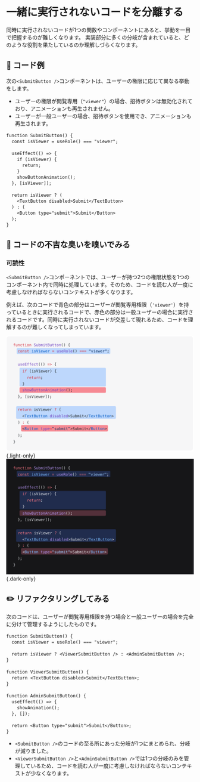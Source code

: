 # 一緒に実行されないコードを分離する

<div style="margin-top: 16px">
<Badge type="info" text="可読性" />
</div>

同時に実行されないコードが1つの関数やコンポーネントにあると、挙動を一目で把握するのが難しくなります。
実装部分に多くの分岐が含まれていると、どのような役割を果たしているのか理解しづらくなります。

## 📝 コード例

次の`<SubmitButton />`コンポーネントは、ユーザーの権限に応じて異なる挙動をします。

- ユーザーの権限が閲覧専用（`"viewer"`）の場合、招待ボタンは無効化されており、アニメーションも再生されません。
- ユーザーが一般ユーザーの場合、招待ボタンを使用でき、アニメーションも再生されます。

```tsx
function SubmitButton() {
  const isViewer = useRole() === "viewer";

  useEffect(() => {
    if (isViewer) {
      return;
    }
    showButtonAnimation();
  }, [isViewer]);

  return isViewer ? (
    <TextButton disabled>Submit</TextButton>
  ) : (
    <Button type="submit">Submit</Button>
  );
}
```

## 👃 コードの不吉な臭いを嗅いでみる

### 可読性

`<SubmitButton />`コンポーネントでは、ユーザーが持つ2つの権限状態を1つのコンポーネント内で同時に処理しています。そのため、コードを読む人が一度に考慮しなければならないコンテキストが多くなります。

例えば、次のコードで青色の部分はユーザーが閲覧専用権限（`'viewer'`）を持っているときに実行されるコードで、赤色の部分は一般ユーザーの場合に実行されるコードです。同時に実行されないコードが交差して現れるため、コードを理解するのが難しくなってしまっています。

![](../../../images/examples/submit-button.png){.light-only}
![](../../../images/examples/submit-button-dark.png){.dark-only}

## ✏️ リファクタリングしてみる

次のコードは、ユーザーが閲覧専用権限を持つ場合と一般ユーザーの場合を完全に分けて管理するようにしたものです。

```tsx
function SubmitButton() {
  const isViewer = useRole() === "viewer";

  return isViewer ? <ViewerSubmitButton /> : <AdminSubmitButton />;
}

function ViewerSubmitButton() {
  return <TextButton disabled>Submit</TextButton>;
}

function AdminSubmitButton() {
  useEffect(() => {
    showAnimation();
  }, []);

  return <Button type="submit">Submit</Button>;
}
```

- `<SubmitButton />`のコードの至る所にあった分岐が1つにまとめられ、分岐が減りました。
- `<ViewerSubmitButton />`と`<AdminSubmitButton />`では1つの分岐のみを管理しているため、コードを読む人が一度に考慮しなければならないコンテキストが少なくなります。

